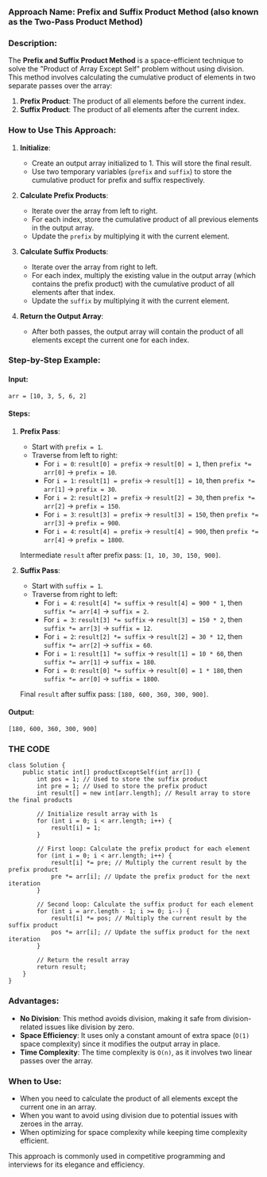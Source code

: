 ### Approach Name: **Prefix and Suffix Product Method** (also known as the **Two-Pass Product Method**)

### Description:
The **Prefix and Suffix Product Method** is a space-efficient technique to solve the "Product of Array Except Self" problem without using division. This method involves calculating the cumulative product of elements in two separate passes over the array:
1. **Prefix Product**: The product of all elements before the current index.
2. **Suffix Product**: The product of all elements after the current index.

### How to Use This Approach:

1. **Initialize**:
   - Create an output array initialized to 1. This will store the final result.
   - Use two temporary variables (`prefix` and `suffix`) to store the cumulative product for prefix and suffix respectively.

2. **Calculate Prefix Products**:
   - Iterate over the array from left to right.
   - For each index, store the cumulative product of all previous elements in the output array.
   - Update the `prefix` by multiplying it with the current element.

3. **Calculate Suffix Products**:
   - Iterate over the array from right to left.
   - For each index, multiply the existing value in the output array (which contains the prefix product) with the cumulative product of all elements after that index.
   - Update the `suffix` by multiplying it with the current element.

4. **Return the Output Array**:
   - After both passes, the output array will contain the product of all elements except the current one for each index.

### Step-by-Step Example:

#### Input:
```
arr = [10, 3, 5, 6, 2]
```

#### Steps:
1. **Prefix Pass**:
   - Start with `prefix = 1`.
   - Traverse from left to right:
     - For `i = 0`: `result[0] = prefix` → `result[0] = 1`, then `prefix *= arr[0]` → `prefix = 10`.
     - For `i = 1`: `result[1] = prefix` → `result[1] = 10`, then `prefix *= arr[1]` → `prefix = 30`.
     - For `i = 2`: `result[2] = prefix` → `result[2] = 30`, then `prefix *= arr[2]` → `prefix = 150`.
     - For `i = 3`: `result[3] = prefix` → `result[3] = 150`, then `prefix *= arr[3]` → `prefix = 900`.
     - For `i = 4`: `result[4] = prefix` → `result[4] = 900`, then `prefix *= arr[4]` → `prefix = 1800`.

   Intermediate `result` after prefix pass: `[1, 10, 30, 150, 900]`.

2. **Suffix Pass**:
   - Start with `suffix = 1`.
   - Traverse from right to left:
     - For `i = 4`: `result[4] *= suffix` → `result[4] = 900 * 1`, then `suffix *= arr[4]` → `suffix = 2`.
     - For `i = 3`: `result[3] *= suffix` → `result[3] = 150 * 2`, then `suffix *= arr[3]` → `suffix = 12`.
     - For `i = 2`: `result[2] *= suffix` → `result[2] = 30 * 12`, then `suffix *= arr[2]` → `suffix = 60`.
     - For `i = 1`: `result[1] *= suffix` → `result[1] = 10 * 60`, then `suffix *= arr[1]` → `suffix = 180`.
     - For `i = 0`: `result[0] *= suffix` → `result[0] = 1 * 180`, then `suffix *= arr[0]` → `suffix = 1800`.

   Final `result` after suffix pass: `[180, 600, 360, 300, 900]`.

#### Output:
```
[180, 600, 360, 300, 900]
```


### THE CODE ###
```
class Solution {
    public static int[] productExceptSelf(int arr[]) {
        int pos = 1; // Used to store the suffix product
        int pre = 1; // Used to store the prefix product
        int result[] = new int[arr.length]; // Result array to store the final products

        // Initialize result array with 1s
        for (int i = 0; i < arr.length; i++) {
            result[i] = 1;
        }

        // First loop: Calculate the prefix product for each element
        for (int i = 0; i < arr.length; i++) {
            result[i] *= pre; // Multiply the current result by the prefix product
            pre *= arr[i]; // Update the prefix product for the next iteration
        }

        // Second loop: Calculate the suffix product for each element
        for (int i = arr.length - 1; i >= 0; i--) {
            result[i] *= pos; // Multiply the current result by the suffix product
            pos *= arr[i]; // Update the suffix product for the next iteration
        }

        // Return the result array
        return result;
    }
}
```

### Advantages:
- **No Division**: This method avoids division, making it safe from division-related issues like division by zero.
- **Space Efficiency**: It uses only a constant amount of extra space (`O(1)` space complexity) since it modifies the output array in place.
- **Time Complexity**: The time complexity is `O(n)`, as it involves two linear passes over the array.

### When to Use:
- When you need to calculate the product of all elements except the current one in an array.
- When you want to avoid using division due to potential issues with zeroes in the array.
- When optimizing for space complexity while keeping time complexity efficient.

This approach is commonly used in competitive programming and interviews for its elegance and efficiency.
